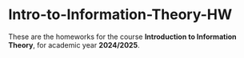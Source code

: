 # Intro-to-Information-Theory-HW
These are the homeworks for the course **Introduction to Information Theory**, for academic year **2024/2025**.
